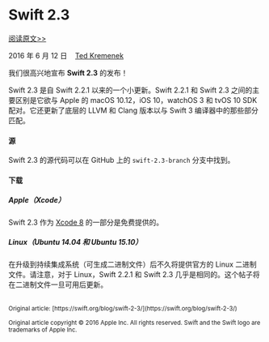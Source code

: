 # Swift 2.3

[阅读原文>>](https://swift.org/blog/swift-2-3/)

2016 年 6 月 12 日&nbsp;&nbsp;&nbsp;&nbsp;[Ted Kremenek](https://github.com/tkremenek/)

我们很高兴地宣布 __Swift 2.3__ 的发布！

Swift 2.3 是自 Swift 2.2.1 以来的一个小更新。Swift 2.2.1 和 Swift 2.3 之间的主要区别是它欲与 Apple 的 macOS 10.12，iOS 10，watchOS 3 和 tvOS 10 SDK 配对。它还更新了底层的 LLVM 和 Clang 版本以与 Swift 3 编译器中的那些部分匹配。

#### 源

Swift 2.3 的源代码可以在 GitHub 上的 `swift-2.3-branch` 分支中找到。

#### 下载

##### Apple（Xcode）

Swift 2.3 作为 [Xcode 8](https://developer.apple.com/xcode/download) 的一部分是免费提供的。

##### Linux（Ubuntu 14.04 和 Ubuntu 15.10）

在升级到持续集成系统（可生成二进制文件）后不久将提供官方的 Linux 二进制文件。请注意，对于 Linux，Swift 2.2.1 和 Swift 2.3 几乎是相同的。这个帖子将在二进制文件一旦可用后更新。

<br />
<sub>Original article: [https://swift.org/blog/swift-2-3/](https://swift.org/blog/swift-2-3/)</sub>

<sup>Original article copyright © 2016 Apple Inc. All rights reserved. Swift and the Swift logo are trademarks of Apple Inc.</sup>

